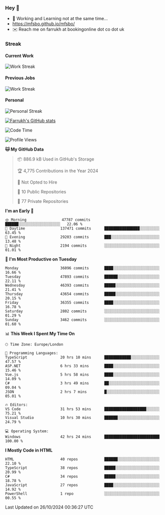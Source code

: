 ### Hey 👋

- 🏃 Working and Learning not at the same time...
- https://mfsbo.github.io/mfsbo/
- ✉️ Reach me on farrukh at bookingonline dot co dot uk

### Streak
#### Current Work
![Work Streak](https://streak-stats.demolab.com/?user=mfsbo)
#### Previous Jobs
![Work Streak](https://streak-stats.demolab.com/?user=farrukhcw)
#### Personal
![Personal Streak](https://streak-stats.demolab.com/?user=farrukhsubhani)

[![Farrukh's GitHub stats](https://github-readme-stats.vercel.app/api?username=mfsbo&hide=stars&count_private=true)](https://github.com/mfsbo/)

<!--START_SECTION:waka-->
![Code Time](http://img.shields.io/badge/Code%20Time-850%20hrs%2011%20mins-blue)

![Profile Views](http://img.shields.io/badge/Profile%20Views-3-blue)

**🐱 My GitHub Data** 

> 📦 886.9 kB Used in GitHub's Storage 
 > 
> 🏆 4,775 Contributions in the Year 2024
 > 
> 🚫 Not Opted to Hire
 > 
> 📜 10 Public Repositories 
 > 
> 🔑 77 Private Repositories 
 > 
**I'm an Early 🐤** 

```text
🌞 Morning                47787 commits       ██████░░░░░░░░░░░░░░░░░░░   22.06 % 
🌆 Daytime                137471 commits      ████████████████░░░░░░░░░   63.45 % 
🌃 Evening                29203 commits       ███░░░░░░░░░░░░░░░░░░░░░░   13.48 % 
🌙 Night                  2194 commits        ░░░░░░░░░░░░░░░░░░░░░░░░░   01.01 % 
```
📅 **I'm Most Productive on Tuesday** 

```text
Monday                   36096 commits       ████░░░░░░░░░░░░░░░░░░░░░   16.66 % 
Tuesday                  47893 commits       ██████░░░░░░░░░░░░░░░░░░░   22.11 % 
Wednesday                46393 commits       █████░░░░░░░░░░░░░░░░░░░░   21.41 % 
Thursday                 43654 commits       █████░░░░░░░░░░░░░░░░░░░░   20.15 % 
Friday                   36355 commits       ████░░░░░░░░░░░░░░░░░░░░░   16.78 % 
Saturday                 2802 commits        ░░░░░░░░░░░░░░░░░░░░░░░░░   01.29 % 
Sunday                   3462 commits        ░░░░░░░░░░░░░░░░░░░░░░░░░   01.60 % 
```


📊 **This Week I Spent My Time On** 

```text
🕑︎ Time Zone: Europe/London

💬 Programming Languages: 
TypeScript               20 hrs 10 mins      ████████████░░░░░░░░░░░░░   47.57 % 
ASP.NET                  6 hrs 33 mins       ████░░░░░░░░░░░░░░░░░░░░░   15.46 % 
Vue.js                   5 hrs 58 mins       ████░░░░░░░░░░░░░░░░░░░░░   14.09 % 
C#                       3 hrs 49 mins       ██░░░░░░░░░░░░░░░░░░░░░░░   09.04 % 
JSON                     2 hrs 7 mins        █░░░░░░░░░░░░░░░░░░░░░░░░   05.01 % 

🔥 Editors: 
VS Code                  31 hrs 53 mins      ███████████████████░░░░░░   75.21 % 
Visual Studio            10 hrs 30 mins      ██████░░░░░░░░░░░░░░░░░░░   24.79 % 

💻 Operating System: 
Windows                  42 hrs 24 mins      █████████████████████████   100.00 % 
```

**I Mostly Code in HTML** 

```text
HTML                     40 repos            ██████░░░░░░░░░░░░░░░░░░░   22.10 % 
TypeScript               38 repos            █████░░░░░░░░░░░░░░░░░░░░   20.99 % 
C#                       34 repos            █████░░░░░░░░░░░░░░░░░░░░   18.78 % 
JavaScript               27 repos            ████░░░░░░░░░░░░░░░░░░░░░   14.92 % 
PowerShell               1 repo              ░░░░░░░░░░░░░░░░░░░░░░░░░   00.55 % 
```




 Last Updated on 26/10/2024 00:36:27 UTC
<!--END_SECTION:waka-->
<!--
**mfsbo/mfsbo** is a ✨ _special_ ✨ repository because its `README.md` (this file) appears on your GitHub profile.

Here are some ideas to get you started:

- 🔭 I’m currently working on ...
- 🌱 I’m currently learning ...
- 👯 I’m looking to collaborate on ...
- 🤔 I’m looking for help with ...
- 💬 Ask me about ...
- 📫 How to reach me: ...
- 😄 Pronouns: ...
- ⚡ Fun fact: ...
-->
